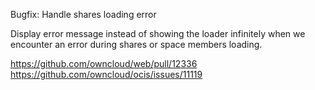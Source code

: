 Bugfix: Handle shares loading error

Display error message instead of showing the loader infinitely when we encounter an error during shares or space members loading.

https://github.com/owncloud/web/pull/12336
https://github.com/owncloud/ocis/issues/11119